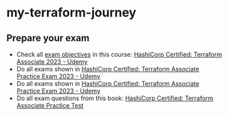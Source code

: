 # my-terraform-journey

## Prepare your exam

* Check all [exam objectives](https://www.hashicorp.com/certification/terraform-associate) in this course: [HashiCorp Certified: Terraform Associate 2023 - Udemy](https://www.udemy.com/course/terraform-beginner-to-advanced/)
* Do all exams shown in [HashiCorp Certified: Terraform Associate Practice Exam 2023 - Udemy](https://www.udemy.com/course/terraform-associate-practice-exam/)
* Do all exams shown in [HashiCorp Certified: Terraform Associate Practice Exam 2023 - Udemy](https://www.udemy.com/course/terraform-associate-practice-exam/)
* Do all exam questions from this book: [HashiCorp Certified: Terraform Associate Practice Test](https://www.google.com/url?sa=t&rct=j&q=&esrc=s&source=web&cd=&cad=rja&uact=8&ved=2ahUKEwjzsImonsf9AhUhVqQEHdzICdIQFnoECD8QAQ&url=https%3A%2F%2Fwww.amazon.com%2FHashiCorp-Certified-Terraform-Associate-Practice%2Fdp%2FB0BD2CQM3Q%3Fsource%3Dps-sl-shoppingads-lpcontext%26ref_%3Dfplfs%26psc%3D1%26smid%3DATVPDKIKX0DER&usg=AOvVaw21GS9VEUzvXl4fvdnoFi1Y)

